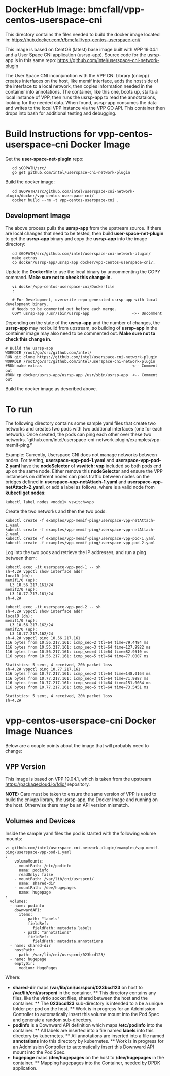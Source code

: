 #  DockerHub Image: bmcfall/vpp-centos-userspace-cni
This directory contains the files needed to build the docker image located in:
   https://hub.docker.com/r/bmcfall/vpp-centos-userspace-cni/

This image is based on CentOS (latest) base image built with VPP 19.04.1 and a
User Space CNI application (usrsp-app). Source code for the usrsp-app is in this
same repo:
   https://github.com/intel/userspace-cni-network-plugin

The User Space CNI inconjunction with the VPP CNI Library (cnivpp) creates
interfaces on the host, like memif interface, adds the host side of the
interface to a local network, then copies information needed in the container
into annotations. The container, like this one, boots up, starts a local instance
of VPP, then runs the usrsp-app to read the annotataions, looking for the needed
data. When found, usrsp-app consumes the data and writes to the local VPP instance
via the VPP GO API. This container then drops into bash for additional testing and
debugging.


# Build Instructions for vpp-centos-userspace-cni Docker Image
Get the **user-space-net-plugin** repo:
```
   cd $GOPATH/src/
   go get github.com/intel/userspace-cni-network-plugin
```

Build the docker image:
```
   cd $GOPATH/src/github.com/intel/userspace-cni-network-plugin/docker/vpp-centos-userspace-cni/
   docker build --rm -t vpp-centos-userspace-cni .
```


## Development Image
The above process pulls the **usrsp-app** from the upstream source. If there are
local changes that need to be tested, then build **user-space-net-plugin** to
get the **usrsp-app** binary and copy the **usrsp-app** into the image directory:
```
   cd $GOPATH/src/github.com/intel/userspace-cni-network-plugin/
   make extras
   cp docker/usrsp-app/usrsp-app docker/vpp-centos-userspace-cni/.
```

Update the **Dockerfile** to use the local binary by uncommenting the COPY
command. **Make sure not to check this change in.**
```
   vi docker/vpp-centos-userspace-cni/Dockerfile
   :
   
   # For Development, overwrite repo generated usrsp-app with local development binary.
   # Needs to be commented out before each merge.
   COPY usrsp-app /usr/sbin/usrsp-app                   <-- Uncomment
```

Depending on the state of the **usrsp-app** and the number of changes, the
**usrsp-app** may not build from upstream, so building of **usrsp-app** in
the container image may also need to be commented out. **Make sure not to
check this change in.**
```
# Build the usrsp-app
WORKDIR /root/go/src/github.com/intel/
RUN git clone https://github.com/intel/userspace-cni-network-plugin
WORKDIR /root/go/src/github.com/intel/userspace-cni-network-plugin
#RUN make extras                                        <-- Comment out
#RUN cp docker/usrsp-app/usrsp-app /usr/sbin/usrsp-app  <-- Comment out
```

Build the docker image as described above.

# To run
The following directory contains some sample yaml files that create
two networks and creates two pods with two addtional interfaces (one
for each network). Once created, the pods can ping each other over
these two networks.
'github.com/intel/userspace-cni-network-plugin/examples/vpp-memif-ping/'

Example:
Currently, Userspace CNI does not manage networks between nodes. For testing,
**userspace-vpp-pod-1.yaml** and **userspace-vpp-pod-2.yaml** have the 
**nodeSelector** of **vswitch: vpp** included so both pods end up on the same
node. Either remove this **nodeSelector** and ensure the VPP instaneces on
different nodes can pass traffic between nodes on the bridges defined in
**userspace-vpp-netAttach-1.yaml** and **userspace-vpp-netAttach-2.yaml**,
or add a label as follows, where **<node1>** is a valid node from
**kubectl get nodes**: 
```
kubectl label nodes <node1> vswitch=vpp
```

Create the two networks and then the two pods:
```
kubectl create -f examples/vpp-memif-ping/userspace-vpp-netAttach-1.yaml
kubectl create -f examples/vpp-memif-ping/userspace-vpp-netAttach-2.yaml
kubectl create -f examples/vpp-memif-ping/userspace-vpp-pod-1.yaml
kubectl create -f examples/vpp-memif-ping/userspace-vpp-pod-2.yaml
```

Log into the two pods and retrieve the IP addresses, and run a ping between them:
```
kubectl exec -it userspace-vpp-pod-1 -- sh
sh-4.2# vppctl show interface addr
local0 (dn):
memif1/0 (up):
  L3 10.56.217.161/24
memif2/0 (up):
  L3 10.77.217.161/24
sh-4.2#
```
```
kubectl exec -it userspace-vpp-pod-2 -- sh
sh-4.2# vppctl show interface addr
local0 (dn):
memif1/0 (up):
  L3 10.56.217.162/24
memif2/0 (up):
  L3 10.77.217.162/24
sh-4.2# vppctl ping 10.56.217.161
116 bytes from 10.56.217.161: icmp_seq=2 ttl=64 time=79.4484 ms
116 bytes from 10.56.217.161: icmp_seq=3 ttl=64 time=127.9922 ms
116 bytes from 10.56.217.161: icmp_seq=4 ttl=64 time=82.9510 ms
116 bytes from 10.56.217.161: icmp_seq=5 ttl=64 time=77.0007 ms

Statistics: 5 sent, 4 received, 20% packet loss
sh-4.2# vppctl ping 10.77.217.161
116 bytes from 10.77.217.161: icmp_seq=2 ttl=64 time=148.0164 ms
116 bytes from 10.77.217.161: icmp_seq=3 ttl=64 time=71.9887 ms
116 bytes from 10.77.217.161: icmp_seq=4 ttl=64 time=151.0084 ms
116 bytes from 10.77.217.161: icmp_seq=5 ttl=64 time=73.5451 ms

Statistics: 5 sent, 4 received, 20% packet loss
sh-4.2# 
```

# vpp-centos-userspace-cni Docker Image Nuances
Below are a couple points about the image that will probably need to change:

## VPP Version
This image is based on VPP 19.04.1, which is taken from the upstream
https://packagecloud.io/fdio/ repository.

**NOTE:** Care must be taken to ensure the same version of VPP is used to build
the cnivpp library, the usrsp-app, the Docker Image and running on the host.
Otherwise there may be an API version mismatch.

## Volumes and Devices
Inside the sample yaml files the pod is started with the following volume mounts:
```
vi github.com/intel/userspace-cni-network-plugin/examples/vpp-memif-ping/userspace-vpp-pod-1.yaml
:
    volumeMounts:
    - mountPath: /etc/podinfo
      name: podinfo
      readOnly: false
    - mountPath: /var/lib/cni/usrspcni/
      name: shared-dir
    - mountPath: /dev/hugepages
      name: hugepage
:
  volumes:
  - name: podinfo
    downwardAPI:
      items:
        - path: "labels"
          fieldRef:
            fieldPath: metadata.labels
        - path: "annotations"
          fieldRef:
            fieldPath: metadata.annotations
  - name: shared-dir
    hostPath:
      path: /var/lib/cni/usrspcni/023bcd123/
  - name: hugepage
    emptyDir:
      medium: HugePages
```
Where:
* **shared-dir** maps **/var/lib/cni/usrspcni/023bcd123** on host to
**/var/lib/cni/usrspcni** in the container.
** This directory contains any files, like the virtio socket files, shared
between the host and the container.
** The **023bcd123** sub-directory is intended to a be a unique folder
per pod on the host.
** Work is in progress for an Addmission Controller to automatically insert
this volume mount into the Pod Spec and generate a random sub-directory.
* **podinfo** is a Downward API definition which maps **/etc/podinfo** into the
container.
** All labels are inserted into a file named **labels** into this directory by
kubernetes.
** All annotations are inserted into a file named **annotations** into this directory
by kubernetes.
** Work is in progress for an Addmission Controller to automatically insert
this Downward API mount into the Pod Spec.
* **hugepage** maps **/dev/hugepages** on the host to **/dev/hugepages** in the
container.
** Mapping hugepages into the Container, needed by DPDK application.

